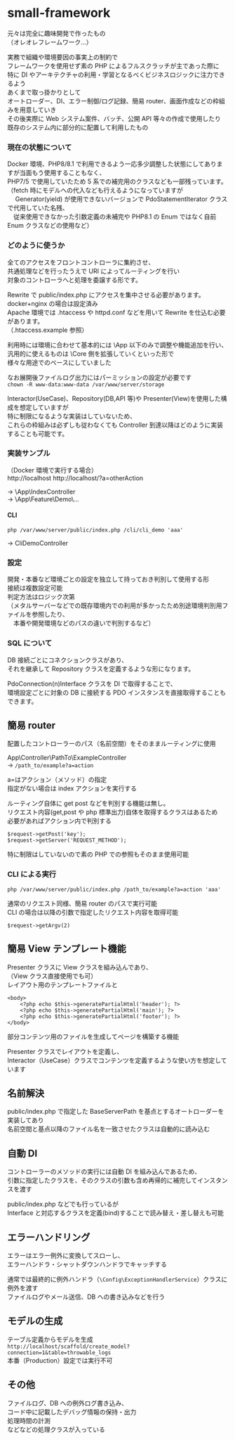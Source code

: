 # small-framework

元々は完全に趣味開発で作ったもの  
（オレオレフレームワーク…）

実務で組織や環境要因の事実上の制約で  
フレームワークを使用せず素の PHP によるフルスクラッチが主であった際に  
特に DI やアーキテクチャの利用・学習となるべくビジネスロジックに注力できるよう  
あくまで取っ掛かりとして  
オートローダー、DI、エラー制御/ログ記録、簡易 router、画面作成などの枠組みを用意していき  
その後実際に Web システム案件、バッチ、公開 API 等々の作成で使用したり  
既存のシステム内に部分的に配置して利用したもの

### 現在の状態について

Docker 環境、PHP8/8.1 で利用できるよう一応多少調整した状態にしてありますが当面もう使用することもなく、  
PHP7/5 で使用していたため 5 系での補完用のクラスなども一部残っています。  
（fetch 時にモデルへの代入なども行えるようになっていますが  
　 Generator(yield) が使用できないバージョンで PdoStatementIterator クラスで代用していた名残、  
　従来使用できなかった引数定義の未補完や PHP8.1 の Enum ではなく自前 Enum クラスなどの使用など）

### どのように使うか

全てのアクセスをフロントコントローラに集約させ、  
共通処理などを行ったうえで URI によってルーティングを行い  
対象のコントローラへと処理を委譲する形です。

Rewrite で public/index.php にアクセスを集中させる必要があります。  
docker+nginx の場合は設定済み  
Apache 環境では .htaccess や httpd.conf などを用いて Rewrite を仕込む必要があります。  
（.htaccess.example 参照）

利用時には環境に合わせて基本的には \App 以下のみで調整や機能追加を行い、  
汎用的に使えるものは \Core 側を拡張していくといった形で  
様々な用途でのベースにしていました

なお展開後ファイルログ出力にはパーミッションの設定が必要です  
`chown -R www-data:www-data /var/www/server/storage`

Interactor(UseCase)、Repository(DB,API 等)や Presenter(View)を使用した構成を想定していますが  
特に制限になるような実装はしていないため、  
これらの枠組みは必ずしも従わなくても Controller 到達以降はどのように実装することも可能です。

### 実装サンプル

（Docker 環境で実行する場合）  
http://localhost
http://localhost/?a=otherAction

→ \App\IndexController  
→ \App\Feature\Demo\\...

#### CLI

`php /var/www/server/public/index.php /cli/cli_demo 'aaa'`

→ CliDemoController

### 設定

開発・本番など環境ごとの設定を独立して持っておき判別して使用する形  
接続は複数設定可能  
判定方法はロジック次第  
（メタルサーバーなどでの既存環境内での利用が多かったため別途環境判別用ファイルを参照したり、  
　本番や開発環境などのパスの違いで判別するなど）

### SQL について

DB 接続ごとにコネクションクラスがあり、  
それを継承して Repository クラスを定義するような形になります。

PdoConnection(n)Interface クラスを DI で取得することで、  
環境設定ごとに対象の DB に接続する PDO インスタンスを直接取得することもできます。

## 簡易 router

配置したコントローラーのパス（名前空間）をそのままルーティングに使用

App\Controller\PathTo\ExampleController  
→ `/path_to/example?a=action`

a=はアクション（メソッド）の指定  
指定がない場合は index アクションを実行する

ルーティング自体に get post などを判別する機能は無し。  
リクエスト内容(get,post や php 標準出力)自体を取得するクラスはあるため  
必要があればアクション内で判別する

```
$request->getPost('key');
$request->getServer('REQUEST_METHOD');
```

特に制限はしていないので素の PHP での参照もそのまま使用可能

### CLI による実行

`php /var/www/server/public/index.php /path_to/example?a=action 'aaa'`

通常のリクエスト同様、簡易 router のパスで実行可能  
CLI の場合は以降の引数で指定したリクエスト内容を取得可能

```
$request->getArgv(2)
```

## 簡易 View テンプレート機能

Presenter クラスに View クラスを組み込んであり、  
（View クラス直接使用でも可）  
レイアウト用のテンプレートファイルと

```
<body>
    <?php echo $this->generatePartialHtml('header'); ?>
    <?php echo $this->generatePartialHtml('main'); ?>
    <?php echo $this->generatePartialHtml('footer'); ?>
</body>
```

部分コンテンツ用のファイルを生成してページを構築する機能

Presenter クラスでレイアウトを定義し、  
Interactor（UseCase）クラスでコンテンツを定義するような使い方を想定しています

## 名前解決

public/index.php で指定した BaseServerPath を基点とするオートローダーを実装してあり  
名前空間と基点以降のファイル名を一致させたクラスは自動的に読み込む

## 自動 DI

コントローラーのメソッドの実行には自動 DI を組み込んであるため、  
引数に指定したクラスを、そのクラスの引数も含め再帰的に補完してインスタンスを渡す

public/index.php などでも行っているが  
Interface と対応するクラスを定義(bind)することで読み替え・差し替えも可能

## エラーハンドリング

エラーはエラー例外に変換してスローし、  
エラーハンドラ・シャットダウンハンドラでキャッチする

通常では最終的に例外ハンドラ（`\Config\ExceptionHandlerService`）クラスに例外を渡す  
ファイルログやメール送信、DB への書き込みなどを行う

## モデルの生成

テーブル定義からモデルを生成  
`http://localhost/scaffold/create_model?connection=1&table=throwable_logs`  
本番（Production）設定では実行不可

## その他

ファイルログ、DB への例外ログ書き込み、  
コード中に記載したデバッグ情報の保持・出力  
処理時間の計測  
などなどの処理クラスが入っている
